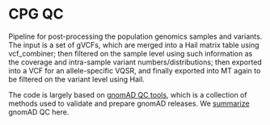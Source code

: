 # CPG QC

Pipeline for post-processing the population genomics samples and variants. The input is a set of gVCFs, which are merged into a Hail matrix table using vcf_combiner; then filtered on the sample level using such information as the coverage and intra-sample variant numbers/distributions; then exported into a VCF for an allele-specific VQSR, and finally exported into MT again to be filtered on the variant level using Hail.

The code is largely based on [gnomAD QC tools](https://github.com/broadinstitute/gnomad_qc), which is a collection of methods used to validate and prepare gnomAD releases. We [summarize](gnomad_qc.md) gnomAD QC here.


